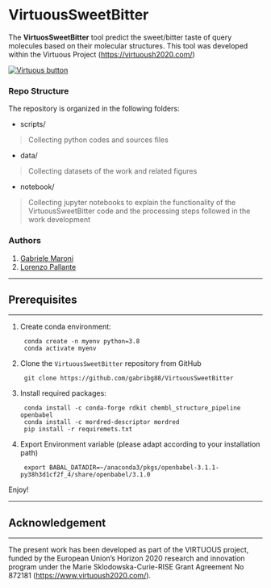 # VirtuousSweetBitter

The **VirtuosSweetBitter** tool predict the sweet/bitter taste of query molecules based on their molecular structures. This tool was developed within the Virtuous Project (https://virtuoush2020.com/)

[![Virtuous button][Virtuous_image]][Virtuous link]

[Virtuous_image]: https://virtuoush2020.com/wp-content/uploads/2021/02/V_logo_h.png
[Virtuous link]: https://virtuoush2020.com/


### Repo Structure
The repository is organized in the following folders:

- scripts/
>Collecting python codes and sources files 

- data/
> Collecting datasets of the work and related figures

- notebook/
> Collecting jupyter notebooks to explain the functionality of the VirtuousSweetBitter code and the processing steps followed in the work development


### Authors
1. [Gabriele Maroni](https://github.com/gabribg88)
2. [Lorenzo Pallante](https://github.com/lorenzopallante)

----------------
## Prerequisites
----------------

1. Create conda environment:

        conda create -n myenv python=3.8
        conda activate myenv

2. Clone the `VirtuousSweetBitter` repository from GitHub

        git clone https://github.com/gabribg88/VirtuousSweetBitter

3. Install required packages:

        conda install -c conda-forge rdkit chembl_structure_pipeline openbabel
        conda install -c mordred-descriptor mordred
        pip install -r requiremets.txt

4. Export Environment variable (please adapt according to your installation path)

        export BABAL_DATADIR=~/anaconda3/pkgs/openbabel-3.1.1-py38h3d1cf2f_4/share/openbabel/3.1.0


Enjoy! 

------------------
## Acknowledgement
------------------

The present work has been developed as part of the VIRTUOUS project, funded by the European Union’s Horizon 2020 research and innovation program under the Marie Sklodowska-Curie-RISE Grant Agreement No 872181 (https://www.virtuoush2020.com/).
